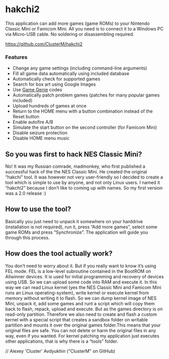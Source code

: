 # hakchi2

This application can add more games (game ROMs) to your Nintendo Classic Mini or Famicom Mini. All you need is to connect it to a Windows PC via Micro-USB cable. No soldering or disassembling required.

https://github.com/ClusterM/hakchi2

### Features
* Change any game settings (including command-line arguments)
* Fill all game data automatically using included database
* Automatically check for supported games
* Search for box art using Google Images
* Use [Game Genie](https://en.wikipedia.org/wiki/Game_Genie) codes
* Automatically patch problem games (patches for many popular games included)
* Upload hundreds of games at once
* Return to the HOME menu with a button combination instead of the Reset button
* Enable autofire A/B
* Simulate the start button on the second controller (for Famicom Mini)
* Disable seizure protection
* Disable HOME menu music

## So you was first to hack NES Classic Mini?
No! It was my Russian сomrade, madmonkey, who first published a successful hack of the the NES Classic Mini. He created the original “hakchi” tool. It was however not very user-friendly so I decided to create a tool which is simple to use by anyone, and not only Linux users. I named it “hakchi2” because I don’t like to coming up with names. So my first version was a 2.0 release :)

## How to use the tool?
Basically you just need to unpack it somewhere on your harddrive (installation is not required), run it, press “Add more games”, select some game ROMs and press “Synchronize”. The application will guide you through this process.

## How does the tool actually work?
You don’t need to worry about it. But if you really want to know it’s using FEL mode. FEL is a low-level subroutine contained in the BootROM on Allwinner devices. It is used for initial programming and recovery of devices using USB. So we can upload some code into RAM and execute it. In this way we can read Linux kernel (yes the NES Classic Mini and Famicom Mini runs an Linux operating-system), write kernel or execute kernel from memory without writing it to flash. So we can dump kernel image of NES Mini, unpack it, add some games and runt a script which will copy them back to flash, repack, upload and execute. But as the games directory is on read-only partition. Therefore we also need to create and flash a custom kernel with a special script that creates a sandbox folder on writable partition and mounts it over the original games folder.This means that your original files are safe. You can not delete or harm the original files in any way, even if you wanted. For kernel patching my application just executes other applications, that is why there is a “tools” folder.

// Alexey 'Cluster' Avdyukhin ("ClusterM" on GitHub)
